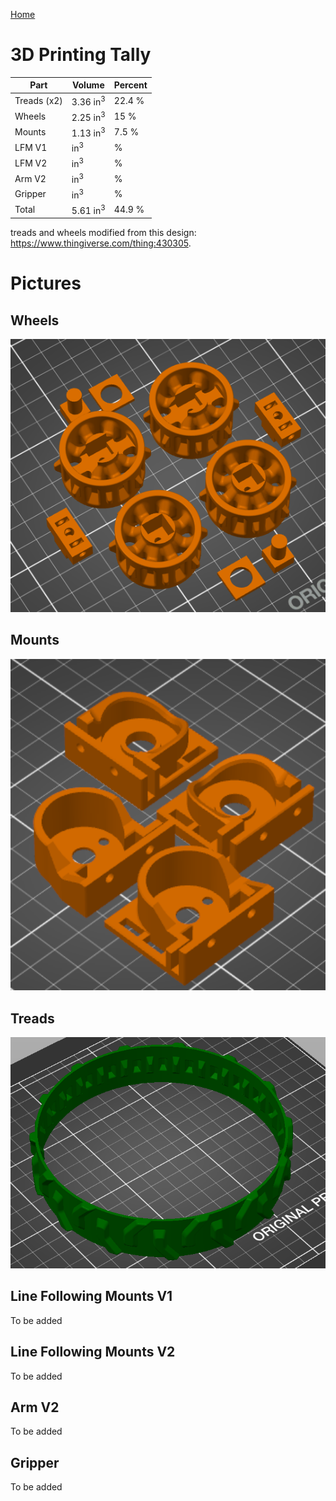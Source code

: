[Home](main)

# 3D Printing Tally
| Part | Volume | Percent |
|------|--------|---------|
| Treads (x2) | 3.36 in<sup>3</sup>  | 22.4 % |
| Wheels | 2.25 in<sup>3</sup>| 15 %|
| Mounts | 1.13 in<sup>3</sup>| 7.5 % |
| LFM V1 | in<sup>3</sup>| % |
| LFM V2 | in<sup>3</sup>| % |
| Arm V2 | in<sup>3</sup>| % |
| Gripper | in<sup>3</sup>| % |
| Total | 5.61 in<sup>3</sup>| 44.9 %|

treads and wheels modified from this design: https://www.thingiverse.com/thing:430305.

# Pictures
## Wheels
<img src="../../images/3mf/wheels.png" alt="Screenshot" width="600"/>

## Mounts
<img src="../../images/3mf/mounts.png" alt="Screenshot" width="600"/>

## Treads
<img src="../../images/3mf/treads.png" alt="Screenshot" width="600"/>

## Line Following Mounts V1
To be added

## Line Following Mounts V2
To be added

## Arm V2
To be added

## Gripper
To be added